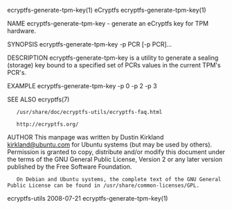 ecryptfs-generate-tpm-key(1)                                                             eCryptfs                                                             ecryptfs-generate-tpm-key(1)

NAME
       ecryptfs-generate-tpm-key - generate an eCryptfs key for TPM hardware.

SYNOPSIS
       ecryptfs-generate-tpm-key -p PCR  [-p PCR]...

DESCRIPTION
       ecryptfs-generate-tpm-key is a utility to generate a sealing (storage) key bound to a specified set of PCRs values in the current TPM's PCR's.

EXAMPLE
       ecryptfs-generate-tpm-key -p 0 -p 2 -p 3

SEE ALSO
       ecryptfs(7)

       /usr/share/doc/ecryptfs-utils/ecryptfs-faq.html

       http://ecryptfs.org/

AUTHOR
       This  manpage  was  written  by Dustin Kirkland <kirkland@ubuntu.com> for Ubuntu systems (but may be used by others).  Permission is granted to copy, distribute and/or modify this
       document under the terms of the GNU General Public License, Version 2 or any later version published by the Free Software Foundation.

       On Debian and Ubuntu systems, the complete text of the GNU General Public License can be found in /usr/share/common-licenses/GPL.

ecryptfs-utils                                                                          2008-07-21                                                            ecryptfs-generate-tpm-key(1)

